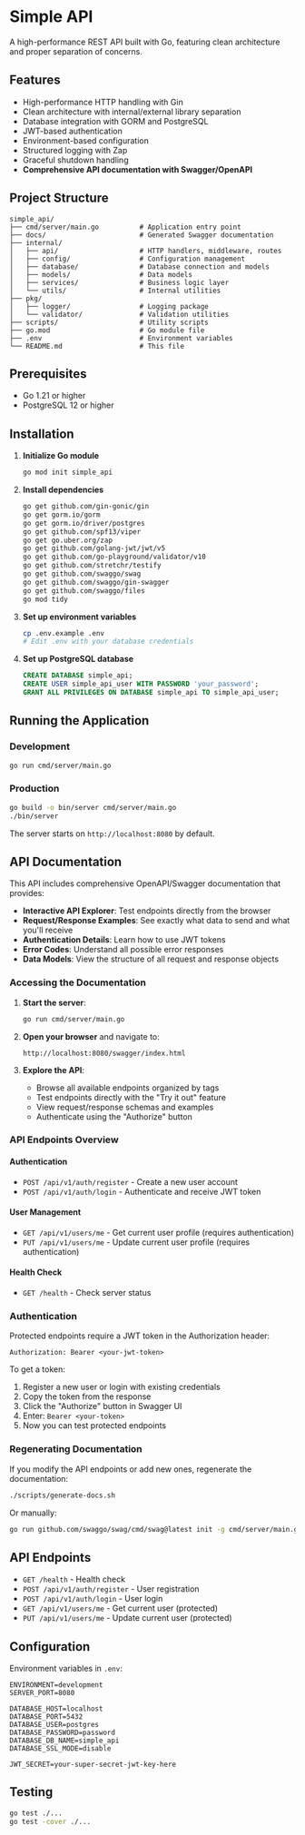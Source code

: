 # Simple API

A high-performance REST API built with Go, featuring clean architecture and proper separation of concerns.

## Features

- High-performance HTTP handling with Gin
- Clean architecture with internal/external library separation
- Database integration with GORM and PostgreSQL
- JWT-based authentication
- Environment-based configuration
- Structured logging with Zap
- Graceful shutdown handling
- **Comprehensive API documentation with Swagger/OpenAPI**

## Project Structure

```
simple_api/
├── cmd/server/main.go          # Application entry point
├── docs/                       # Generated Swagger documentation
├── internal/
│   ├── api/                    # HTTP handlers, middleware, routes
│   ├── config/                 # Configuration management
│   ├── database/               # Database connection and models
│   ├── models/                 # Data models
│   ├── services/               # Business logic layer
│   └── utils/                  # Internal utilities
├── pkg/
│   ├── logger/                 # Logging package
│   └── validator/              # Validation utilities
├── scripts/                    # Utility scripts
├── go.mod                      # Go module file
├── .env                        # Environment variables
└── README.md                   # This file
```

## Prerequisites

- Go 1.21 or higher
- PostgreSQL 12 or higher

## Installation

1. **Initialize Go module**
   ```bash
   go mod init simple_api
   ```

2. **Install dependencies**
   ```bash
   go get github.com/gin-gonic/gin
   go get gorm.io/gorm
   go get gorm.io/driver/postgres
   go get github.com/spf13/viper
   go get go.uber.org/zap
   go get github.com/golang-jwt/jwt/v5
   go get github.com/go-playground/validator/v10
   go get github.com/stretchr/testify
   go get github.com/swaggo/swag
   go get github.com/swaggo/gin-swagger
   go get github.com/swaggo/files
   go mod tidy
   ```

3. **Set up environment variables**
   ```bash
   cp .env.example .env
   # Edit .env with your database credentials
   ```

4. **Set up PostgreSQL database**
   ```sql
   CREATE DATABASE simple_api;
   CREATE USER simple_api_user WITH PASSWORD 'your_password';
   GRANT ALL PRIVILEGES ON DATABASE simple_api TO simple_api_user;
   ```

## Running the Application

### Development
```bash
go run cmd/server/main.go
```

### Production
```bash
go build -o bin/server cmd/server/main.go
./bin/server
```

The server starts on `http://localhost:8080` by default.

## API Documentation

This API includes comprehensive OpenAPI/Swagger documentation that provides:

- **Interactive API Explorer**: Test endpoints directly from the browser
- **Request/Response Examples**: See exactly what data to send and what you'll receive
- **Authentication Details**: Learn how to use JWT tokens
- **Error Codes**: Understand all possible error responses
- **Data Models**: View the structure of all request and response objects

### Accessing the Documentation

1. **Start the server**:
   ```bash
   go run cmd/server/main.go
   ```

2. **Open your browser** and navigate to:
   ```
   http://localhost:8080/swagger/index.html
   ```

3. **Explore the API**:
   - Browse all available endpoints organized by tags
   - Test endpoints directly with the "Try it out" feature
   - View request/response schemas and examples
   - Authenticate using the "Authorize" button

### API Endpoints Overview

#### Authentication
- `POST /api/v1/auth/register` - Create a new user account
- `POST /api/v1/auth/login` - Authenticate and receive JWT token

#### User Management
- `GET /api/v1/users/me` - Get current user profile (requires authentication)
- `PUT /api/v1/users/me` - Update current user profile (requires authentication)

#### Health Check
- `GET /health` - Check server status

### Authentication

Protected endpoints require a JWT token in the Authorization header:

```
Authorization: Bearer <your-jwt-token>
```

To get a token:
1. Register a new user or login with existing credentials
2. Copy the token from the response
3. Click the "Authorize" button in Swagger UI
4. Enter: `Bearer <your-token>`
5. Now you can test protected endpoints

### Regenerating Documentation

If you modify the API endpoints or add new ones, regenerate the documentation:

```bash
./scripts/generate-docs.sh
```

Or manually:
```bash
go run github.com/swaggo/swag/cmd/swag@latest init -g cmd/server/main.go -o docs
```

## API Endpoints

- `GET /health` - Health check
- `POST /api/v1/auth/register` - User registration
- `POST /api/v1/auth/login` - User login
- `GET /api/v1/users/me` - Get current user (protected)
- `PUT /api/v1/users/me` - Update current user (protected)

## Configuration

Environment variables in `.env`:

```env
ENVIRONMENT=development
SERVER_PORT=8080

DATABASE_HOST=localhost
DATABASE_PORT=5432
DATABASE_USER=postgres
DATABASE_PASSWORD=password
DATABASE_DB_NAME=simple_api
DATABASE_SSL_MODE=disable

JWT_SECRET=your-super-secret-jwt-key-here
```

## Testing

```bash
go test ./...
go test -cover ./...
``` 
